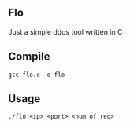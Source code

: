 <h2>Flo</h2>

Just a simple ddos tool written in C

<h2>Compile</h2>

```
gcc flo.c -o flo
```

<h2>Usage</h2>

```
./flo <ip> <port> <num of req>
```
